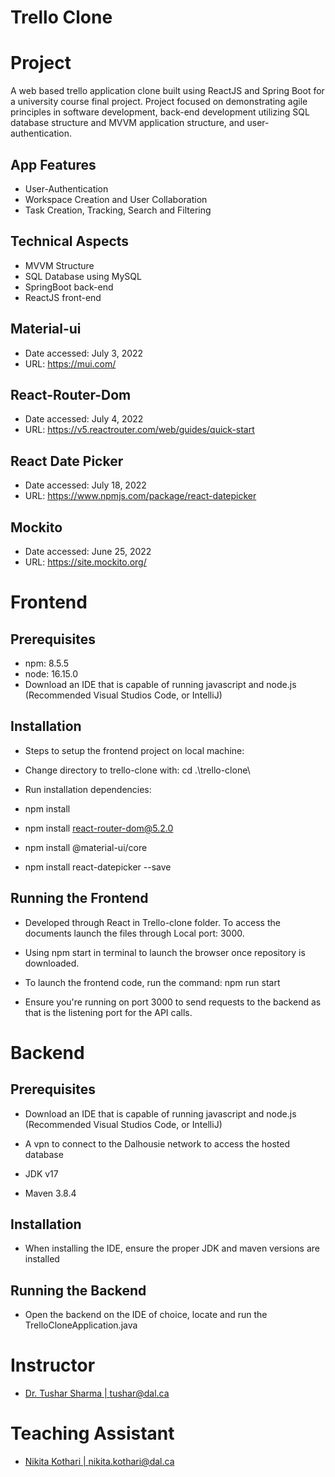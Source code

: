 # Trello Clone

# Project
A web based trello application clone built using ReactJS and Spring Boot for a university course final project.
Project focused on demonstrating agile principles in software development, back-end development utilizing SQL database structure and MVVM application structure, and user-authentication. 

## App Features
- User-Authentication
- Workspace Creation and User Collaboration
- Task Creation, Tracking, Search and Filtering

## Technical Aspects
- MVVM Structure
- SQL Database using MySQL
- SpringBoot back-end
- ReactJS front-end

## Material-ui
- Date accessed: July 3, 2022
- URL: https://mui.com/

## React-Router-Dom
- Date accessed: July 4, 2022
- URL: https://v5.reactrouter.com/web/guides/quick-start

## React Date Picker
- Date accessed: July 18, 2022
- URL: https://www.npmjs.com/package/react-datepicker

## Mockito
- Date accessed: June 25, 2022
- URL: https://site.mockito.org/

# Frontend

## Prerequisites

- npm: 8.5.5
- node: 16.15.0
- Download an IDE that is capable of running javascript and node.js (Recommended Visual Studios Code, or IntelliJ)

## Installation

- Steps to setup the frontend project on local machine:

- Change directory to trello-clone with: cd .\trello-clone\ 

- Run installation dependencies:
- npm install
- npm install react-router-dom@5.2.0
- npm install @material-ui/core
- npm install react-datepicker --save


## Running the Frontend

- Developed through React in Trello-clone folder. To access the documents launch the files through Local port: 3000. 
- Using npm start in terminal to launch the browser once repository is downloaded.

- To launch the frontend code, run the command: npm run start

- Ensure you're running on port 3000 to send requests to the backend as that is the listening port for the API calls.


# Backend

## Prerequisites

- Download an IDE that is capable of running javascript and node.js (Recommended Visual Studios Code, or IntelliJ)

- A vpn to connect to the Dalhousie network to access the hosted database
- JDK v17
- Maven 3.8.4

## Installation

- When installing the IDE, ensure the proper JDK and maven versions are installed

## Running the Backend

- Open the backend on the IDE of choice, locate and run the TrelloCloneApplication.java

# Instructor

- [Dr. Tushar Sharma | tushar@dal.ca](tushar@dal.ca)

# Teaching Assistant

- [Nikita Kothari | nikita.kothari@dal.ca](nikita.kothari@dal.ca)
